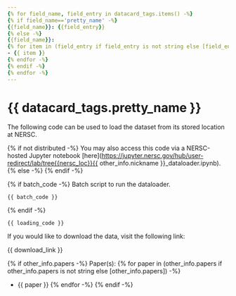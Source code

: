 ```yaml
---
{% for field_name, field_entry in datacard_tags.items() -%}
{% if field_name=='pretty_name' -%}
{{field_name}}: {{field_entry}}
{% else -%}
{{field_name}}:
{% for item in (field_entry if field_entry is not string else [field_entry]) -%}
- {{ item }}    
{% endfor -%}
{% endif -%}
{% endfor -%}
---
```


# {{ datacard_tags.pretty_name }}

The following code can be used to load the dataset from its stored location at NERSC.

{% if not distributed -%}
You may also access this code via a NERSC-hosted Jupyter notebook [here](https://jupyter.nersc.gov/hub/user-redirect/lab/tree{{nersc_loc}}{{ other_info.nickname }}_dataloader.ipynb).
{% else -%}
{% endif -%}

{% if batch_code -%}
Batch script to run the dataloader.
```
{{ batch_code }}
```
{% endif -%}

```
{{ loading_code }}
```

If you would like to download the data, visit the following link:

{{ download_link }}

{% if other_info.papers -%}
Paper(s):
{% for paper in (other_info.papers if other_info.papers is not string else [other_info.papers]) -%}
- {{ paper }}
{% endfor -%}
{% endif -%}